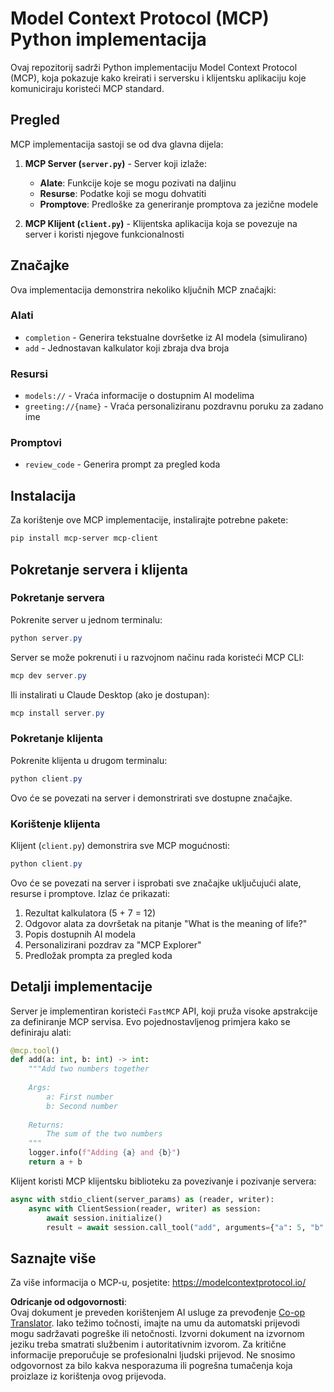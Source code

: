 <!--
CO_OP_TRANSLATOR_METADATA:
{
  "original_hash": "706b9b075dc484b73a053e6e9c709b4b",
  "translation_date": "2025-07-13T23:35:20+00:00",
  "source_file": "04-PracticalImplementation/samples/python/README.md",
  "language_code": "hr"
}
-->
# Model Context Protocol (MCP) Python implementacija

Ovaj repozitorij sadrži Python implementaciju Model Context Protocol (MCP), koja pokazuje kako kreirati i serversku i klijentsku aplikaciju koje komuniciraju koristeći MCP standard.

## Pregled

MCP implementacija sastoji se od dva glavna dijela:

1. **MCP Server (`server.py`)** - Server koji izlaže:
   - **Alate**: Funkcije koje se mogu pozivati na daljinu
   - **Resurse**: Podatke koji se mogu dohvatiti
   - **Promptove**: Predloške za generiranje promptova za jezične modele

2. **MCP Klijent (`client.py`)** - Klijentska aplikacija koja se povezuje na server i koristi njegove funkcionalnosti

## Značajke

Ova implementacija demonstrira nekoliko ključnih MCP značajki:

### Alati
- `completion` - Generira tekstualne dovršetke iz AI modela (simulirano)
- `add` - Jednostavan kalkulator koji zbraja dva broja

### Resursi
- `models://` - Vraća informacije o dostupnim AI modelima
- `greeting://{name}` - Vraća personaliziranu pozdravnu poruku za zadano ime

### Promptovi
- `review_code` - Generira prompt za pregled koda

## Instalacija

Za korištenje ove MCP implementacije, instalirajte potrebne pakete:

```powershell
pip install mcp-server mcp-client
```

## Pokretanje servera i klijenta

### Pokretanje servera

Pokrenite server u jednom terminalu:

```powershell
python server.py
```

Server se može pokrenuti i u razvojnom načinu rada koristeći MCP CLI:

```powershell
mcp dev server.py
```

Ili instalirati u Claude Desktop (ako je dostupan):

```powershell
mcp install server.py
```

### Pokretanje klijenta

Pokrenite klijenta u drugom terminalu:

```powershell
python client.py
```

Ovo će se povezati na server i demonstrirati sve dostupne značajke.

### Korištenje klijenta

Klijent (`client.py`) demonstrira sve MCP mogućnosti:

```powershell
python client.py
```

Ovo će se povezati na server i isprobati sve značajke uključujući alate, resurse i promptove. Izlaz će prikazati:

1. Rezultat kalkulatora (5 + 7 = 12)
2. Odgovor alata za dovršetak na pitanje "What is the meaning of life?"
3. Popis dostupnih AI modela
4. Personalizirani pozdrav za "MCP Explorer"
5. Predložak prompta za pregled koda

## Detalji implementacije

Server je implementiran koristeći `FastMCP` API, koji pruža visoke apstrakcije za definiranje MCP servisa. Evo pojednostavljenog primjera kako se definiraju alati:

```python
@mcp.tool()
def add(a: int, b: int) -> int:
    """Add two numbers together
    
    Args:
        a: First number
        b: Second number
    
    Returns:
        The sum of the two numbers
    """
    logger.info(f"Adding {a} and {b}")
    return a + b
```

Klijent koristi MCP klijentsku biblioteku za povezivanje i pozivanje servera:

```python
async with stdio_client(server_params) as (reader, writer):
    async with ClientSession(reader, writer) as session:
        await session.initialize()
        result = await session.call_tool("add", arguments={"a": 5, "b": 7})
```

## Saznajte više

Za više informacija o MCP-u, posjetite: https://modelcontextprotocol.io/

**Odricanje od odgovornosti**:  
Ovaj dokument je preveden korištenjem AI usluge za prevođenje [Co-op Translator](https://github.com/Azure/co-op-translator). Iako težimo točnosti, imajte na umu da automatski prijevodi mogu sadržavati pogreške ili netočnosti. Izvorni dokument na izvornom jeziku treba smatrati službenim i autoritativnim izvorom. Za kritične informacije preporučuje se profesionalni ljudski prijevod. Ne snosimo odgovornost za bilo kakva nesporazuma ili pogrešna tumačenja koja proizlaze iz korištenja ovog prijevoda.